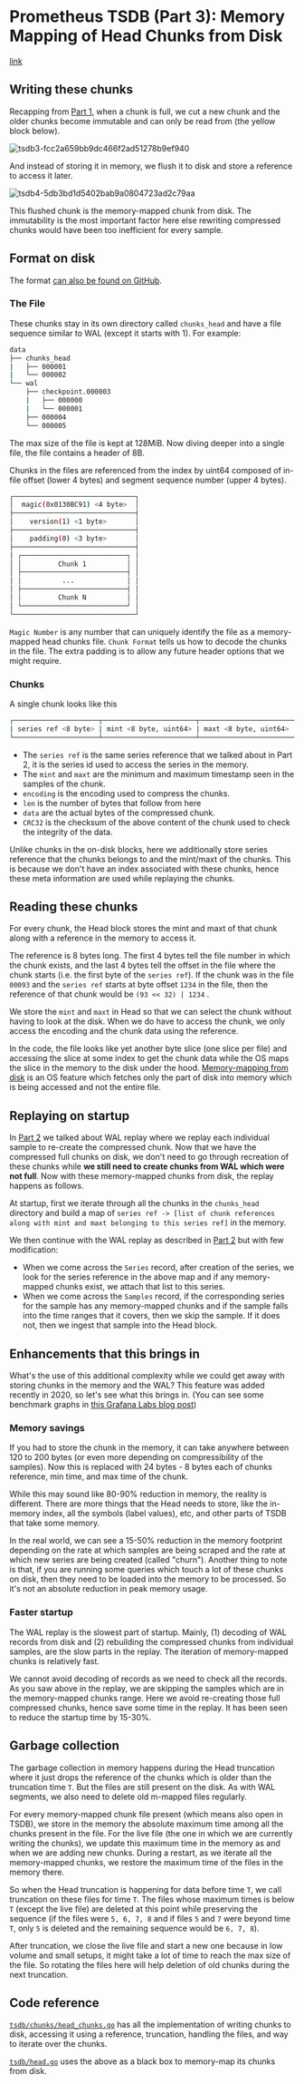 # Prometheus TSDB (Part 3): Memory Mapping of Head Chunks from Disk

[link](https://ganeshvernekar.com/blog/prometheus-tsdb-mmapping-head-chunks-from-disk/)

## Writing these chunks

Recapping from [Part 1](https://ganeshvernekar.com/blog/prometheus-tsdb-the-head-block/), when a chunk is full, we cut a new chunk and the older chunks become immutable and can only be read from (the yellow block below).

![tsdb3-fcc2a659bb9dc466f2ad51278b9ef940](../../../images/prometheus/tsdb3-fcc2a659bb9dc466f2ad51278b9ef940.svg)

And instead of storing it in memory, we flush it to disk and store a reference to access it later.

![tsdb4-5db3bd1d5402bab9a0804723ad2c79aa](../../../images/prometheus/tsdb4-5db3bd1d5402bab9a0804723ad2c79aa.svg)

This flushed chunk is the memory-mapped chunk from disk. The immutability is the most important factor here else rewriting compressed chunks would have been too inefficient for every sample.

## Format on disk

The format [can also be found on GitHub](https://github.com/prometheus/prometheus/blob/master/tsdb/docs/format/head_chunks.md).

### The File

These chunks stay in its own directory called `chunks_head` and have a file sequence similar to WAL (except it starts with 1). For example:

```sh
data
├── chunks_head
|   ├── 000001
|   └── 000002
└── wal
    ├── checkpoint.000003
    |   ├── 000000
    |   └── 000001
    ├── 000004
    └── 000005
```

The max size of the file is kept at 128MiB. Now diving deeper into a single file, the file contains a header of 8B.

Chunks in the files are referenced from the index by uint64 composed of in-file offset (lower 4 bytes) and segment sequence number (upper 4 bytes).

```sh
┌──────────────────────────────┐
│  magic(0x0130BC91) <4 byte>  │
├──────────────────────────────┤
│    version(1) <1 byte>       │
├──────────────────────────────┤
│    padding(0) <3 byte>       │
├──────────────────────────────┤
│ ┌──────────────────────────┐ │
│ │         Chunk 1          │ │
│ ├──────────────────────────┤ │
│ │          ...             │ │
│ ├──────────────────────────┤ │
│ │         Chunk N          │ │
│ └──────────────────────────┘ │
└──────────────────────────────┘
```

`Magic Number` is any number that can uniquely identify the file as a memory-mapped head chunks file. `Chunk Format` tells us how to decode the chunks in the file. The extra padding is to allow any future header options that we might require.

### Chunks

A single chunk looks like this

```sh
┌─────────────────────┬───────────────────────┬───────────────────────┬───────────────────┬───────────────┬──────────────┬────────────────┐
| series ref <8 byte> | mint <8 byte, uint64> | maxt <8 byte, uint64> | encoding <1 byte> | len <uvarint> | data <bytes> │ CRC32 <4 byte> │
└─────────────────────┴───────────────────────┴───────────────────────┴───────────────────┴───────────────┴──────────────┴────────────────┘
```

- The `series ref` is the same series reference that we talked about in Part 2, it is the series id used to access the series in the memory. 
- The `mint` and `maxt` are the minimum and maximum timestamp seen in the samples of the chunk.
-  `encoding` is the encoding used to compress the chunks.
- `len` is the number of bytes that follow from here
-  `data` are the actual bytes of the compressed chunk.
- `CRC32` is the checksum of the above content of the chunk used to check the integrity of the data.

Unlike chunks in the on-disk blocks, here we additionally store series reference that the chunks belongs to and the mint/maxt of the chunks. This is because we don't have an index associated with these chunks, hence these meta information are used while replaying the chunks.

## Reading these chunks

For every chunk, the Head block stores the mint and maxt of that chunk along with a reference in the memory to access it.

The reference is 8 bytes long. The first 4 bytes tell the file number in which the chunk exists, and the last 4 bytes tell the offset in the file where the chunk starts (i.e. the first byte of the `series ref`). If the chunk was in the file `00093` and the `series ref` starts at byte offset `1234` in the file, then the reference of that chunk would be `(93 << 32) | 1234` .

We store the `mint` and `maxt` in Head so that we can select the chunk without having to look at the disk. When we do have to access the chunk, we only access the encoding and the chunk data using the reference.

In the code, the file looks like yet another byte slice (one slice per file) and accessing the slice at some index to get the chunk data while the OS maps the slice in the memory to the disk under the hood. [Memory-mapping from disk](https://en.wikipedia.org/wiki/Memory-mapped_file) is an OS feature which fetches only the part of disk into memory which is being accessed and not the entire file.

## Replaying on startup

In [Part 2](https://ganeshvernekar.com/blog/prometheus-tsdb-wal-and-checkpoint/) we talked about WAL replay where we replay each individual sample to re-create the compressed chunk. Now that we have the compressed full chunks on disk, we don't need to go through recreation of these chunks while **we still need to create chunks from WAL which were not full**. Now with these memory-mapped chunks from disk, the replay happens as follows.

At startup, first we iterate through all the chunks in the `chunks_head` directory and build a map of `series ref -> [list of chunk references along with mint and maxt belonging to this series ref]` in the memory.

We then continue with the WAL replay as described in [Part 2](https://ganeshvernekar.com/blog/prometheus-tsdb-wal-and-checkpoint/) but with few modification:

- When we come across the `Series` record, after creation of the series, we look for the series reference in the above map and if any memory-mapped chunks exist, we attach that list to this series.
- When we come across the `Samples` record, if the corresponding series for the sample has any memory-mapped chunks and if the sample falls into the time ranges that it covers, then we skip the sample. If it does not, then we ingest that sample into the Head block.

## Enhancements that this brings in

What's the use of this additional complexity while we could get away with storing chunks in the memory and the WAL? This feature was added recently in 2020, so let's see what this brings in. (You can see some benchmark graphs in [this Grafana Labs blog post](https://grafana.com/blog/2020/06/10/new-in-prometheus-v2.19.0-memory-mapping-of-full-chunks-of-the-head-block-reduces-memory-usage-by-as-much-as-40/))

### Memory savings

If you had to store the chunk in the memory, it can take anywhere between 120 to 200 bytes (or even more depending on compressibility of the samples). Now this is replaced with 24 bytes - 8 bytes each of chunks reference, min time, and max time of the chunk.

While this may sound like 80-90% reduction in memory, the reality is different. There are more things that the Head needs to store, like the in-memory index, all the symbols (label values), etc, and other parts of TSDB that take some memory.

In the real world, we can see a 15-50% reduction in the memory footprint depending on the rate at which samples are being scraped and the rate at which new series are being created (called "churn"). Another thing to note is that, if you are running some queries which touch a lot of these chunks on disk, then they need to be loaded into the memory to be processed. So it's not an absolute reduction in peak memory usage.

### Faster startup

The WAL replay is the slowest part of startup. Mainly, (1) decoding of WAL records from disk and (2) rebuilding the compressed chunks from individual samples, are the slow parts in the replay. The iteration of memory-mapped chunks is relatively fast.

We cannot avoid decoding of records as we need to check all the records. As you saw above in the replay, we are skipping the samples which are in the memory-mapped chunks range. Here we avoid re-creating those full compressed chunks, hence save some time in the replay. It has been seen to reduce the startup time by 15-30%.

## Garbage collection

The garbage collection in memory happens during the Head truncation where it just drops the reference of the chunks which is older than the truncation time `T`. But the files are still present on the disk. As with WAL segments, we also need to delete old m-mapped files regularly.

For every memory-mapped chunk file present (which means also open in TSDB), we store in the memory the absolute maximum time among all the chunks present in the file. For the live file (the one in which we are currently writing the chunks), we update this maximum time in the memory as and when we are adding new chunks. During a restart, as we iterate all the memory-mapped chunks, we restore the maximum time of the files in the memory there.

So when the Head truncation is happening for data before time `T`, we call truncation on these files for time `T`. The files whose maximum times is below `T` (except the live file) are deleted at this point while preserving the sequence (if the files were `5, 6, 7, 8` and if files `5` and `7` were beyond time `T`, only `5` is deleted and the remaining sequence would be `6, 7, 8`).

After truncation, we close the live file and start a new one because in low volume and small setups, it might take a lot of time to reach the max size of the file. So rotating the files here will help deletion of old chunks during the next truncation.

## Code reference

[`tsdb/chunks/head_chunks.go`](https://github.com/prometheus/prometheus/blob/master/tsdb/chunks/head_chunks.go) has all the implementation of writing chunks to disk, accessing it using a reference, truncation, handling the files, and way to iterate over the chunks.

[`tsdb/head.go`](https://github.com/prometheus/prometheus/blob/master/tsdb/head.go) uses the above as a black box to memory-map its chunks from disk.